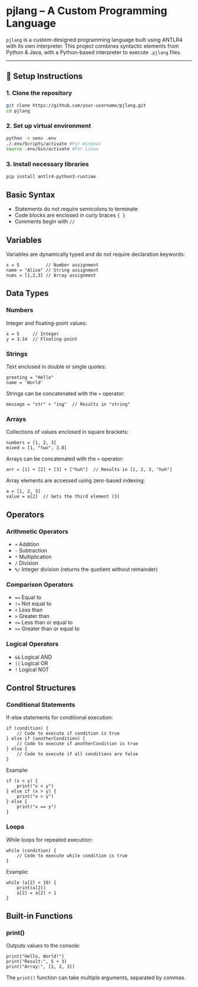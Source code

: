 # pjlang – A Custom Programming Language

`pjlang` is a custom-designed programming language built using ANTLR4 with its own interpreter. This project combines syntactic elements from Python & Java, with a Python-based interpreter to execute `.pjlang` files.

---

## 🧰 Setup Instructions

### 1. Clone the repository

```bash
git clone https://github.com/your-username/pjlang.git
cd pjlang
```
### 2. Set up virtual environment
```bash
python -m venv .env
./.env/Scripts/activate #For Windows
source .env/bin/activate #For Linux
```
### 3. Install necessary libraries
```bash
pip install antlr4-python3-runtime
```
## Basic Syntax

- Statements do not require semicolons to terminate
- Code blocks are enclosed in curly braces `{ }`
- Comments begin with `//`

## Variables

Variables are dynamically typed and do not require declaration keywords:

```
x = 5          // Number assignment
name = "Alice" // String assignment
nums = [1,2,3] // Array assignment
```

## Data Types

### Numbers
Integer and floating-point values:

```
x = 5     // Integer
y = 3.14  // Floating-point
```

### Strings
Text enclosed in double or single quotes:

```
greeting = "Hello"
name = 'World'
```

Strings can be concatenated with the `+` operator:

```
message = "str" + "ing"  // Results in "string"
```

### Arrays
Collections of values enclosed in square brackets:

```
numbers = [1, 2, 3]
mixed = [1, "two", 3.0]
```

Arrays can be concatenated with the `+` operator:

```
arr = [1] + [2] + [3] + ["huh"]  // Results in [1, 2, 3, "huh"]
```

Array elements are accessed using zero-based indexing:

```
a = [1, 2, 3]
value = a[2]  // Gets the third element (3)
```

## Operators

### Arithmetic Operators
- `+` Addition
- `-` Subtraction 
- `*` Multiplication
- `/` Division
- `%/` Integer division (returns the quotient without remainder)

### Comparison Operators
- `==` Equal to
- `!=` Not equal to
- `<` Less than
- `>` Greater than
- `<=` Less than or equal to
- `>=` Greater than or equal to

### Logical Operators
- `&&` Logical AND
- `||` Logical OR
- `!` Logical NOT

## Control Structures

### Conditional Statements
If-else statements for conditional execution:

```
if (condition) {
    // Code to execute if condition is true
} else if (anotherCondition) {
    // Code to execute if anotherCondition is true
} else {
    // Code to execute if all conditions are false
}
```

Example:
```
if (x < y) {
    print("x < y")
} else if (x > y) {
    print("x > y")
} else {
    print("x == y")
}
```

### Loops

While loops for repeated execution:

```
while (condition) {
    // Code to execute while condition is true
}
```

Example:
```
while (a[2] < 10) {
    print(a[2])
    a[2] = a[2] + 1
}
```

## Built-in Functions

### print()
Outputs values to the console:

```
print("Hello, World!")
print("Result:", 5 + 3)
print("Array:", [1, 2, 3])
```

The `print()` function can take multiple arguments, separated by commas.
